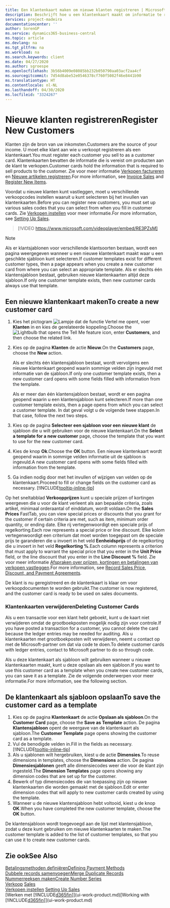 ```yaml
---
title: Een klantenkaart maken om nieuwe klanten registreren | Microsoft Docs
description: Beschrijft hoe u een klantenkaart maakt om informatie te registreren over elke nieuwe klant of cliënt aan wie u verkoopt.
services: project-madeira
documentationcenter: ''
author: SorenGP
ms.service: dynamics365-business-central
ms.topic: article
ms.devlang: na
ms.tgt_pltfrm: na
ms.workload: na
ms.search.keywords: client
ms.date: 04/27/2020
ms.author: sgroespe
ms.openlocfilehash: 3b56b4009e08085bb232b050790aa03acf2aa4cf
ms.sourcegitcommit: 7d54d8abe52e0546378cf760f5082f46e8441b90
ms.translationtype: HT
ms.contentlocale: nl-NL
ms.lasthandoff: 04/30/2020
ms.locfileid: "3324267"
---
```

# <a name="register-new-customers"></a><span data-ttu-id="b12ee-103">Nieuwe klanten registreren</span><span class="sxs-lookup"><span data-stu-id="b12ee-103">Register New Customers</span></span>
<span data-ttu-id="b12ee-104">Klanten zijn de bron van uw inkomsten.</span><span class="sxs-lookup"><span data-stu-id="b12ee-104">Customers are the source of your income.</span></span> <span data-ttu-id="b12ee-105">U moet elke klant aan wie u verkoopt registreren als een klantenkaart.</span><span class="sxs-lookup"><span data-stu-id="b12ee-105">You must register each customer you sell to as a customer card.</span></span> <span data-ttu-id="b12ee-106">Klantenkaarten bevatten de informatie die is vereist om producten aan de klant te verkopen.</span><span class="sxs-lookup"><span data-stu-id="b12ee-106">Customer cards hold the information that is required to sell products to the customer.</span></span> <span data-ttu-id="b12ee-107">Zie voor meer informatie [Verkopen factureren](sales-how-invoice-sales.md) en [Nieuwe artikelen registreren](inventory-how-register-new-items.md).</span><span class="sxs-lookup"><span data-stu-id="b12ee-107">For more information, see [Invoice Sales](sales-how-invoice-sales.md) and [Register New Items](inventory-how-register-new-items.md).</span></span>  

<span data-ttu-id="b12ee-108">Voordat u nieuwe klanten kunt vastleggen, moet u verschillende verkoopcodes instellen waaruit u kunt selecteren bij het invullen van klantenkaarten.</span><span class="sxs-lookup"><span data-stu-id="b12ee-108">Before you can register new customers, you must set up various sales codes that you can select from when you fill in customer cards.</span></span> <span data-ttu-id="b12ee-109">Zie [Verkopen instellen](sales-setup-sales.md) voor meer informatie.</span><span class="sxs-lookup"><span data-stu-id="b12ee-109">For more information, see [Setting Up Sales](sales-setup-sales.md).</span></span>

> [!VIDEO https://www.microsoft.com/videoplayer/embed/RE3PZsM]

> [!NOTE]  
> <span data-ttu-id="b12ee-110">Als er klantsjablonen voor verschillende klantsoorten bestaan, wordt een pagina weergegeven wanneer u een nieuwe klantenkaart maakt waar u een geschikte sjabloon kunt selecteren.</span><span class="sxs-lookup"><span data-stu-id="b12ee-110">If customer templates exist for different customer types, then a page appears when you create a new customer card from where you can select an appropriate template.</span></span> <span data-ttu-id="b12ee-111">Als er slechts één klantensjabloon bestaat, gebruiken nieuwe klantenkaarten altijd deze sjabloon.</span><span class="sxs-lookup"><span data-stu-id="b12ee-111">If only one customer template exists, then new customer cards always use that template.</span></span>  

## <a name="to-create-a-new-customer-card"></a><span data-ttu-id="b12ee-112">Een nieuwe klantenkaart maken</span><span class="sxs-lookup"><span data-stu-id="b12ee-112">To create a new customer card</span></span>
1. <span data-ttu-id="b12ee-113">Kies het pictogram ![Lampje dat de functie Vertel me opent](media/ui-search/search_small.png "Vertel me wat u wilt doen"), voer **Klanten** in en kies de gerelateerde koppeling.</span><span class="sxs-lookup"><span data-stu-id="b12ee-113">Choose the ![Lightbulb that opens the Tell Me feature](media/ui-search/search_small.png "Tell me what you want to do") icon, enter **Customers**, and then choose the related link.</span></span>  
2. <span data-ttu-id="b12ee-114">Kies op de pagina **Klanten** de actie **Nieuw**.</span><span class="sxs-lookup"><span data-stu-id="b12ee-114">On the **Customers** page, choose the **New** action.</span></span>

    <span data-ttu-id="b12ee-115">Als er slechts één klantensjabloon bestaat, wordt vervolgens een nieuwe klantenkaart geopend waarin sommige velden zijn ingevuld met informatie van de sjabloon.</span><span class="sxs-lookup"><span data-stu-id="b12ee-115">If only one customer template exists, then a new customer card opens with some fields filled with information from the template.</span></span>

    <span data-ttu-id="b12ee-116">Als er meer dan één klantensjabloon bestaat, wordt er een pagina geopend waarin u een klantensjabloon kunt selecteren.</span><span class="sxs-lookup"><span data-stu-id="b12ee-116">If more than one customer template exists, then a page opens from which you can select a customer template.</span></span> <span data-ttu-id="b12ee-117">In dat geval volgt u de volgende twee stappen.</span><span class="sxs-lookup"><span data-stu-id="b12ee-117">In that case, follow the next two steps.</span></span>
3. <span data-ttu-id="b12ee-118">Kies op de pagina **Selecteer een sjabloon voor een nieuwe klant** de sjabloon die u wilt gebruiken voor de nieuwe klantenkaart.</span><span class="sxs-lookup"><span data-stu-id="b12ee-118">On the **Select a template for a new customer** page, choose the template that you want to use for the new customer card.</span></span>
4. <span data-ttu-id="b12ee-119">Kies de knop **Ok**.</span><span class="sxs-lookup"><span data-stu-id="b12ee-119">Choose the **OK** button.</span></span> <span data-ttu-id="b12ee-120">Een nieuwe klantenkaart wordt geopend waarin in sommige velden informatie uit de sjabloon is ingevuld.</span><span class="sxs-lookup"><span data-stu-id="b12ee-120">A new customer card opens with some fields filled with information from the template.</span></span>  
5. <span data-ttu-id="b12ee-121">Ga indien nodig door met het invullen of wijzigen van velden op de klantenkaart.</span><span class="sxs-lookup"><span data-stu-id="b12ee-121">Proceed to fill or change fields on the customer card as necessary.</span></span> [!INCLUDE[tooltip-inline-tip](includes/tooltip-inline-tip_md.md)]

<span data-ttu-id="b12ee-122">Op het sneltabblad **Verkoopprijzen** kunt u speciale prijzen of kortingen weergeven die u voor de klant verleent als aan bepaalde criteria, zoals artikel, minimaal orderaantal of einddatum, wordt voldaan.</span><span class="sxs-lookup"><span data-stu-id="b12ee-122">On the **Sales Prices** FastTab, you can view special prices or discounts that you grant for the customer if certain criteria are met, such as item, minimum order quantity, or ending date.</span></span> <span data-ttu-id="b12ee-123">Elke rij vertegenwoordigt een speciale prijs of regelkorting.</span><span class="sxs-lookup"><span data-stu-id="b12ee-123">Each row represents a special price or line discount.</span></span> <span data-ttu-id="b12ee-124">Elke kolom vertegenwoordigt een criterium dat moet worden toegepast om de speciale prijs te garanderen die u invoert in het veld **Eenheidsprijs** of de regelkorting die u invoert in het veld **Regelkorting %**.</span><span class="sxs-lookup"><span data-stu-id="b12ee-124">Each column represents a criterion that must apply to warrant the special price that you enter in the **Unit Price** field, or the line discount that you enter in the **Line Discount %** field.</span></span> <span data-ttu-id="b12ee-125">Zie voor meer informatie [Afspraken over prijzen, kortingen en betalingen van verkopen vastleggen](sales-how-record-sales-price-discount-payment-agreements.md).</span><span class="sxs-lookup"><span data-stu-id="b12ee-125">For more information, see [Record Sales Price, Discount, and Payment Agreements](sales-how-record-sales-price-discount-payment-agreements.md).</span></span>

<span data-ttu-id="b12ee-126">De klant is nu geregistreerd en de klantenkaart is klaar om voor verkoopdocumenten te worden gebruikt.</span><span class="sxs-lookup"><span data-stu-id="b12ee-126">The customer is now registered, and the customer card is ready to be used on sales documents.</span></span>

### <a name="deleting-customer-cards"></a><span data-ttu-id="b12ee-127">Klantenkaarten verwijderen</span><span class="sxs-lookup"><span data-stu-id="b12ee-127">Deleting Customer Cards</span></span>
<span data-ttu-id="b12ee-128">Als u een transactie voor een klant hebt geboekt, kunt u de kaart niet verwijderen omdat de grootboekposten mogelijk nodig zijn voor controle.</span><span class="sxs-lookup"><span data-stu-id="b12ee-128">If you have posted a transaction for a customer, you cannot delete the card because the ledger entries may be needed for auditing.</span></span> <span data-ttu-id="b12ee-129">Als u klantenkaarten met grootboekposten wilt verwijderen, neemt u contact op met de Microsoft-partner om dat via code te doen.</span><span class="sxs-lookup"><span data-stu-id="b12ee-129">To delete customer cards with ledger entries, contact to Microsoft partner to do so through code.</span></span>

<span data-ttu-id="b12ee-130">Als u deze klantenkaart als sjabloon wilt gebruiken wanneer u nieuwe klantenkaarten maakt, kunt u deze opslaan als een sjabloon.</span><span class="sxs-lookup"><span data-stu-id="b12ee-130">If you want to use this customer card as a template when you create new customer cards, you can save it as a template.</span></span> <span data-ttu-id="b12ee-131">Zie de volgende onderwerpen voor meer informatie.</span><span class="sxs-lookup"><span data-stu-id="b12ee-131">For more information, see the following section.</span></span>

## <a name="to-save-the-customer-card-as-a-template"></a><span data-ttu-id="b12ee-132">De klantenkaart als sjabloon opslaan</span><span class="sxs-lookup"><span data-stu-id="b12ee-132">To save the customer card as a template</span></span>
1. <span data-ttu-id="b12ee-133">Kies op de pagina **Klantenkaart** de actie **Opslaan als sjabloon**.</span><span class="sxs-lookup"><span data-stu-id="b12ee-133">On the **Customer Card** page, choose the **Save as Template** action.</span></span> <span data-ttu-id="b12ee-134">De pagina **Klantensjabloon** opent de weergave van de klantenkaart als sjabloon.</span><span class="sxs-lookup"><span data-stu-id="b12ee-134">The **Customer Template** page opens showing the customer card as a template.</span></span>
2. <span data-ttu-id="b12ee-135">Vul de benodigde velden in.</span><span class="sxs-lookup"><span data-stu-id="b12ee-135">Fill in the fields as necessary.</span></span> [!INCLUDE[tooltip-inline-tip](includes/tooltip-inline-tip_md.md)]
3. <span data-ttu-id="b12ee-136">Als u sjablonen wilt hergebruiken, kiest u de actie **Dimensies**.</span><span class="sxs-lookup"><span data-stu-id="b12ee-136">To reuse dimensions in templates, choose the **Dimensions** action.</span></span> <span data-ttu-id="b12ee-137">De pagina **Dimensiesjablonen** geeft alle dimensiecodes weer die voor de klant zijn ingesteld.</span><span class="sxs-lookup"><span data-stu-id="b12ee-137">The **Dimension Templates** page opens showing any dimension codes that are set up for the customer.</span></span>
4. <span data-ttu-id="b12ee-138">Bewerk of typ dimensiecodes die van toepassing zijn op nieuwe klantenkaarten die worden gemaakt met de sjabloon.</span><span class="sxs-lookup"><span data-stu-id="b12ee-138">Edit or enter dimension codes that will apply to new customer cards created by using the template.</span></span>  
5. <span data-ttu-id="b12ee-139">Wanneer u de nieuwe klantensjabloon hebt voltooid, kiest u de knop **OK**.</span><span class="sxs-lookup"><span data-stu-id="b12ee-139">When you have completed the new customer template, choose the **OK** button.</span></span>

<span data-ttu-id="b12ee-140">De klantensjabloon wordt toegevoegd aan de lijst met klantensjabloon, zodat u deze kunt gebruiken om nieuwe klantenkaarten te maken.</span><span class="sxs-lookup"><span data-stu-id="b12ee-140">The customer template is added to the list of customer templates, so that you can use it to create new customer cards.</span></span>

## <a name="see-also"></a><span data-ttu-id="b12ee-141">Zie ook</span><span class="sxs-lookup"><span data-stu-id="b12ee-141">See Also</span></span>
[<span data-ttu-id="b12ee-142">Betalingsmethoden definiëren</span><span class="sxs-lookup"><span data-stu-id="b12ee-142">Defining Payment Methods</span></span>](finance-payment-methods.md)  
[<span data-ttu-id="b12ee-143">Dubbele records samenvoegen</span><span class="sxs-lookup"><span data-stu-id="b12ee-143">Merge Duplicate Records</span></span>](sales-how-merge-duplicate-records.md)  
[<span data-ttu-id="b12ee-144">Nummerreeksen maken</span><span class="sxs-lookup"><span data-stu-id="b12ee-144">Create Number Series</span></span>](ui-create-number-series.md)  
<span data-ttu-id="b12ee-145">[Verkoop](sales-manage-sales.md)  </span><span class="sxs-lookup"><span data-stu-id="b12ee-145">[Sales](sales-manage-sales.md)  </span></span>  
<span data-ttu-id="b12ee-146">[Verkopen instellen](sales-setup-sales.md)  </span><span class="sxs-lookup"><span data-stu-id="b12ee-146">[Setting Up Sales](sales-setup-sales.md)  </span></span>  
<span data-ttu-id="b12ee-147">[Werken met [!INCLUDE[d365fin](includes/d365fin_md.md)]](ui-work-product.md)</span><span class="sxs-lookup"><span data-stu-id="b12ee-147">[Working with [!INCLUDE[d365fin](includes/d365fin_md.md)]](ui-work-product.md)</span></span>

